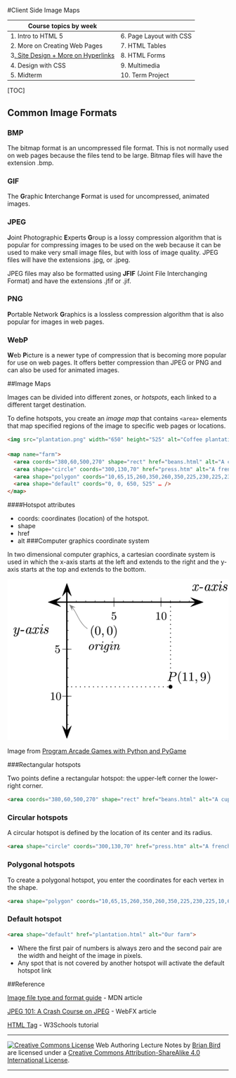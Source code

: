 

#Client Side Image Maps



| Course topics by week                      |                         |
| ------------------------------------------ | ----------------------- |
| 1. Intro to HTML 5                         | 6. Page Layout with CSS |
| 2. More on Creating Web Pages              | 7. HTML Tables          |
| 3<u>. Site Design + More on Hyperlinks</u> | 8. HTML Forms           |
| 4. Design with CSS                         | 9. Multimedia           |
| 5. Midterm                                 | 10. Term Project        |

[TOC]

## Common Image Formats

### BMP 

The bitmap format is an uncompressed file format. This is not normally used on web pages because the files tend to be large. Bitmap files will have the extension .bmp.

### GIF

The **G**raphic **I**nterchange **F**ormat is used for uncompressed, animated images.

### JPEG

**J**oint Photographic **E**xperts **G**roup is a lossy compression algorithm that is popular for compressing images to be used on the web because it can be used to make very small image files, but with loss of image quality. JPEG files will have the extensions .jpg, or .jpeg. 

JPEG files may also be formatted using **JFIF** (Joint File Interchanging Format) and have the extensions .jfif or .jif.

### PNG

**P**ortable Network **G**raphics is a lossless compression algorithm that is also popular for images in web pages.

### WebP

**W**eb **P**icture  is a newer type of compression that is becoming more popular for use on web pages. It offers better compression than JPEG or PNG and can also be used for animated images.



##Image Maps

Images can be divided into different zones, or *hotspots*, each linked to a different target destination.

To define hotspots, you create an *image map* that contains `<area>` elements that map  specified regions of the  image to specific web pages or locations.

```html
<img src="plantation.png" width="650" height="525" alt="Coffee plantation" usemap="#farm">

<map name="farm">
  <area coords="380,60,500,270" shape="rect" href="beans.html" alt="A cup of coffee beans">
  <area shape="circle" coords="300,130,70" href="press.htm" alt="A french press">
  <area shape="polygon" coords="10,65,15,260,350,260,350,225,230,225,230,60" href="tree.htm" alt= "A coffee tree">
  <area shape="default" coords="0, 0, 650, 525" … />
</map>
```



####Hotspot attributes

- coords: coordinates (location) of the hotspot.
- shape
- href
- alt
###Computer graphics coordinate system

In two dimensional computer graphics, a cartesian coordinate system is used in which the x-axis starts at the left and extends to the right and the y-axis starts at the top and extends to the bottom.

![2D computer graphics coordinate system](Computer_coordinates_2D.png)

Image from [Program Arcade Games with Python and PyGame](http://programarcadegames.com/index.php?chapter=introduction_to_graphics)



###Rectangular hotspots

Two points define a rectangular hotspot:
the upper-left corner
the lower-right corner.

```html
<area coords="380,60,500,270" shape="rect" href="beans.html" alt="A cup of coffee beans">
```

### Circular hotspots

A circular hotspot is defined by the location of its center and its radius.

``` html
<area shape="circle" coords="300,130,70" href="press.htm" alt="A french press">
```


### Polygonal hotspots

To create a polygonal hotspot, you enter the coordinates for each vertex in the shape.

```html
<area shape="polygon" coords="10,65,15,260,350,260,350,225,230,225,10,65" href="tree.htm" alt= "A coffee tree">
```



### Default hotspot

```html
<area shape="default" href="plantation.html" alt="Our farm">
```

- Where the first pair of numbers is always zero and the second pair are the width and height of the image in pixels.
- Any spot that is not covered by another hotspot will activate the default hotspot link



##Reference

[Image file type and format guide](https://developer.mozilla.org/en-US/docs/Web/Media/Formats/Image_types) - MDN article

[JPEG 101: A Crash Course on JPEG](https://www.webfx.com/blog/web-design/jpeg-101-a-crash-course-guide-on-jpeg/) - WebFX article

[HTML <map> Tag](https://www.w3schools.com/tags/tag_map.asp) - W3Schools tutorial



------

[![Creative Commons License](https://i.creativecommons.org/l/by-sa/4.0/88x31.png)](http://creativecommons.org/licenses/by-sa/4.0/) Web Authoring Lecture Notes by [Brian Bird](https://profbird.online) are licensed under a [Creative Commons Attribution-ShareAlike 4.0 International License](http://creativecommons.org/licenses/by-sa/4.0/). 

------------